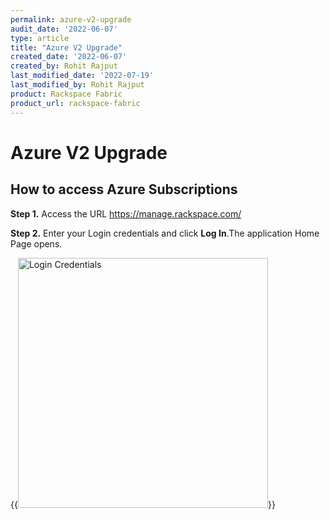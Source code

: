 ```yaml
---
permalink: azure-v2-upgrade
audit_date: '2022-06-07'
type: article
title: "Azure V2 Upgrade"
created_date: '2022-06-07'
created_by: Rohit Rajput
last_modified_date: '2022-07-19'
last_modified_by: Rohit Rajput
product: Rackspace Fabric
product_url: rackspace-fabric
---
```


# Azure V2 Upgrade

## How to access Azure Subscriptions

**Step 1.** Access the URL https://manage.rackspace.com/

**Step 2.** Enter your Login credentials and click **Log In**.The application Home Page opens.

{{<image width="400" alt="Login Credentials" src="login-credentials.png">}}
<!-- 
**Step 3.** In the top navigation panel, click **Account** >> **Switch Account**.

{{<image width="351" alt="Login" src="login.png">}}

**Step 4.** Select a specific **Manage Cloud Account** from the list and click **Switch Account**. The selected account can be **Set to Default** by selecting the **Checkbox**.

**Note: You can search for and view any Azure subscriptions by clicking the arrow icon next to the Managed Cloud account or typing in the filter accounts box**

{{<image width="470" alt="Switch Account Updated" src="switch-account-updated.png">}}

**Step 5.** In the top navigation panel, click **My Accounts** >> **Microsoft Azure**.

{{<image width="366" alt="Microsoft Azure" src="microsoft-azure.png">}}

**Step 6.** Under **Microsoft Azure**, you can see the list of **Azure Subscriptions**. 

{{<image width="470" alt="Azure Subscriptions" src="azure-subscriptions.png">}}


## Accessing Dedicated Hosting Portal

**Note**: The Dedicated Hosting Portal (MyRackspace) will only be accessible when the user is currently in a Dedicated Hosting Account.

### How to switch into Dedicated Hosting Account

**Step 1.** In the top navigation panel, click **Account** >> **Switch Account**.

{{<image width="356" alt="Switch Account for Dedicated" src="switch-account-for-dedicated.png">}}

**Step 2.** Select the **Rackspace Dedicated** Account from the list and click **Switch Account**. The selected account can be **Set to Default** by selecting the **Checkbox**.

{{<image width="470" alt="Switch Account for Dedicated updated" src="switch-account-for-dedicated-updated.png">}}

**Step 3.** In the top navigation panel, click **My Accounts** >> **Rackspace Dedicated**.

{{<image width="349" alt="Rackspace Dedicated" src="rackspace-dedicated.png">}}


## Managing Permissions

### How to manage Azure Permissions

**Step 1.** In the top navigation panel, click **My Accounts** >> **Rackspace Dedicated**.

**Note: If Rackspace Dedicated is grayed out and not clickable, this indicates that you are currently in the Managed Cloud account. To access the Rackspace Dedicated, you will need to switch back into the dedicated hosting account.**

{{<image width="349" alt="Rackspace Dedicated" src="rackspace-dedicated.png">}}

**Step 2.** In the MyRackspace navigation bar, click **Account** >> **Permissions**.

{{<image width="425" alt="Permissions" src="permissions.png">}}

**Step 3.** In the **Permissions page**, you can manage the permission of user groups two ways:

**i.**	In the **User Groups** section, expand the **user group** and click **Edit Group**.

{{<image width="439" alt="Edit Group" src="edit-group.png">}}

**ii.**	In the top menu bar, navigate **Manage Groups** then select the **User Group** which you want to edit. 

{{<image width="527" alt="Manage Groups User Groups" src="manage-groups-user-groups.png">}}

**Step 4.** **Select/Deselect** the **Checkboxes** to manage the members of the User Groups and click **Save Changes**.

{{<image width="306" alt="Edit Group 1" src="edit-goup-1.png">}}



## Managing Tickets for Azure v2

**You can View, Update and Create tickets by following the procedures below**:


### Viewing Azure v2 Tickets

#### How to view Azure v2 Tickets

**Step 1.** In the top navigation panel, click **Account** >> **Switch Account**.

{{<image width="351" alt="Login" src="login.png">}}

**Step 2.** Select a specific **Manage Cloud Account** from the list and click **Switch Account**. The selected account can be **Set to Default** by selecting the **Checkbox**.

{{<image width="470" alt="Switch Account Updated" src="switch-account-updated.png">}}

**Step 3.** In the top menu bar, click **Tickets** >> **Ticket List**.

{{<image width="354" alt="Ticket List" src="ticket-list.png">}}

**Step 4.** The **Ticket List** opens and you can view either the most recently created ticket or last modified ticket at the top. 

**Note: For additional functionality and features, please click [here](https://docs.rackspace.com/support/how-to/fabric-ticketing) to review the Fabric Ticketing overview document.**

{{<image width="220" alt="View Ticket" src="view-ticket.png">}}



### Creating a Ticket for Azure v2 Subscriptions

#### How to Create a Ticket

**Step 1.** Ensure that you are currently in the correct Managed Cloud account by selecting the account dropdown. This will show you the account name and number of your current account.

**Step 2.** In the top menu bar, click **Tickets** >> **Create Ticket**. 

Note: You can also Create a ticket by navigating **Ticket List** >> **Create Ticket**. 

{{<image width="420" alt="Create Ticket option 1" src="create-ticket-option-1.png">}}

**Step 3.** In **Create Ticket** page, select the appropriate **Category** from Category section and click **Continue**.

{{<image width="470" alt="Category" src="category.png">}}

**Step 4.** In **Account & Product** section, click **drop-down** and select the appropriate **Account**, **Product**, and **Severity** and click **Continue** as shown in the below image.

{{<image width="380" alt="Account Product Severity" src="account-product-and-severity.png">}}

**Step 5.** In **Issue Details** section, fill in details of Subject, Description, and Recipient(s). Optionally you can upload attachments up to 20MB per file. Click **Submit** and your ticket will be created.

{{<image width="379" alt="Issue Details" src="issue-details.png">}} -->

